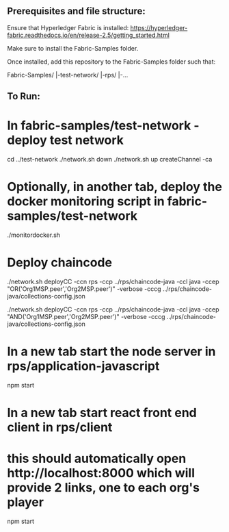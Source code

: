 ## Prerequisites and file structure:
Ensure that Hyperledger Fabric is installed: https://hyperledger-fabric.readthedocs.io/en/release-2.5/getting_started.html

Make sure to install the Fabric-Samples folder.

Once installed, add this repository to the Fabric-Samples folder such that:

Fabric-Samples/
|-test-network/
|-rps/
|-...

## To Run:

# In fabric-samples/test-network - deploy test network
cd ../test-network
./network.sh down
./network.sh up createChannel -ca 

# Optionally, in another tab, deploy the docker monitoring script in fabric-samples/test-network
./monitordocker.sh

# Deploy chaincode
./network.sh deployCC -ccn rps -ccp ../rps/chaincode-java -ccl java -ccep "OR('Org1MSP.peer','Org2MSP.peer')" -verbose -cccg ../rps/chaincode-java/collections-config.json

./network.sh deployCC -ccn rps -ccp ../rps/chaincode-java -ccl java -ccep "AND('Org1MSP.peer','Org2MSP.peer')" -verbose -cccg ../rps/chaincode-java/collections-config.json

# In a new tab start the node server in rps/application-javascript
npm start

# In a new tab start react front end client in rps/client
# this should automatically open http://localhost:8000 which will provide 2 links, one to each org's player
npm start